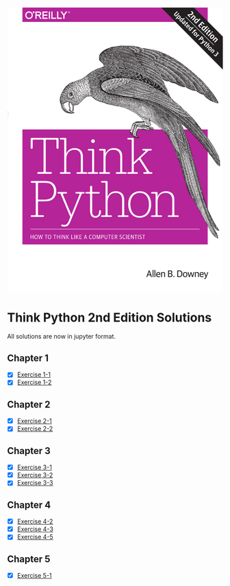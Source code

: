 ![image info](./cover.jpg)

# Think Python 2nd Edition Solutions

All solutions are now in jupyter format.

## Chapter 1
- [x] [Exercise 1-1](./Exercises/E-01/exercise%201-1.ipynb)
- [x] [Exercise 1-2](./Exercises/E-01/exercise%201-2.ipynb)

## Chapter 2
- [x] [Exercise 2-1](./Exercises/E-02/exercise%202-1.ipynb)
- [x] [Exercise 2-2](./Exercises/E-02/exercise%202-2.ipynb)

## Chapter 3
- [x] [Exercise 3-1](./Exercises/E-03/exercise%203-1.ipynb)
- [x] [Exercise 3-2](./Exercises/E-03/exercise%203-2.ipynb)
- [x] [Exercise 3-3](./Exercises/E-03/exercise%203-3.ipynb)

## Chapter 4
- [x] [Exercise 4-2](./Exercises/E-04/exercise%204-2.ipynb)
- [x] [Exercise 4-3](./Exercises/E-04/exercise%204-3.ipynb)
- [x] [Exercise 4-5](./Exercises/E-04/exercise%204-5.ipynb)

## Chapter 5
- [x] [Exercise 5-1](./Exercises/E-05/exercise_5-1.py)
